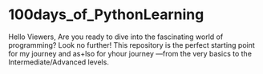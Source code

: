 # 100days_of_PythonLearning
Hello Viewers, Are you ready to dive into the fascinating world of programming? Look no further! This repository is the perfect starting point for my journey and as+lso for yhour journey —from the very basics to the Intermediate/Advanced levels.
